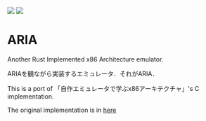 ![](https://github.com/n01e0/ARIA/workflows/Cargo%20test/badge.svg)
![](https://github.com/n01e0/ARIA/workflows/Cargo%20build/badge.svg)

# ARIA
Another Rust Implemented x86 Architecture emulator.

ARIAを観ながら実装するエミュレータ．それがARIA．

This is a port of 「自作エミュレータで学ぶx86アーキテクチャ」's C implementation.

The original implementation is in [here](https://book.mynavi.jp/ec/products/detail/id=41347)
